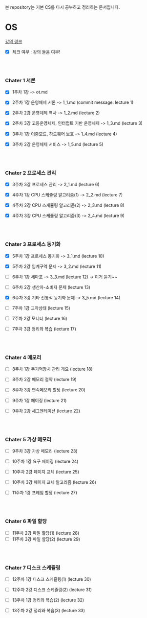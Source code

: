 본 repository는 기본 CS를 다시 공부하고 정리하는 문서입니다.



# OS

[강의 링크](http://www.kocw.net/home/search/kemView.do?kemId=978503)

- [X] 체크 여부 : 강의 들음 여부!

<br>
<br>

### Chater 1 서론

- [X] 1주차 1강 -> ot.md

- [X] 2주차 1강 운영체제 서론 -> 1_1.md (commit message: lecture 1)
- [X] 2주차 2강 운영체제 역사 -> 1_2.md (lecture 2)
- [X] 2주차 3강 고등운영체제, 인터럽트 기반 운영체제 -> 1_3.md (lecture 3)

- [X] 3주차 1강 이중모드, 하드웨어 보호 -> 1_4.md (lecture 4)
- [X] 3주차 2강 운영체제 서비스 -> 1_5.md (lecture 5)

<br>
<br>

### Chater 2 프로세스 관리

- [X] 3주차 3강 프로세스 관리 -> 2_1.md (lecture 6)

- [X] 4주차 1강 CPU 스케쥴링 알고리즘(1) -> 2_2.md (lecture 7)
- [X] 4주차 2강 CPU 스케쥴링 알고리즘(2) -> 2_3.md (lecture 8)
- [X] 4주차 3강 CPU 스케쥴링 알고리즘(3) -> 2_4.md (lecture 9)

<br>
<br>

### Chater 3 프로세스 동기화

- [X] 5주차 1강 프로세스 동기화 -> 3_1.md (lecture 10)
- [X] 5주차 2강 임계구역 문제 -> 3_2.md (lecture 11)
- [ ] 6주차 1강 세마포 -> 3_3.md (lecture 12) -> 이거 듣기~~
- [ ] 6주차 2강 생산자-소비자 문제 (lecture 13)
- [X] 6주차 3강 기타 전통적 동기화 문제  -> 3_5.md (lecture 14)

- [ ] 7주차 1강 교착상태 (lecture 15)
- [ ] 7주차 2강 모니터 (lecture 16)
- [ ] 7주차 3강 정리와 복습 (lecture 17)

<br>
<br>

### Chater 4 메모리

- [ ] 8주차 1강 주기억장치 관리 개요 (lecture 18)
- [ ] 8주차 2강 메모리 절약 (lecture 19)
- [ ] 8주차 3강 연속메모리 할당 (lecture 20)

- [ ] 9주차 1강 페이징 (lecture 21)
- [ ] 9주차 2강 세그멘테이션 (lecture 22)

<br>
<br>

### Chater 5 가상 메모리

- [ ] 9주차 3강 가상 메모리 (lecture 23)

- [ ] 10주차 1강 요구 페이징 (lecture 24)
- [ ] 10주차 2강 페이지 교체 (lecture 25)
- [ ] 10주차 3강 페이지 교체 알고리즘 (lecture 26)

- [ ] 11주차 1강 프레임 할당 (lecture 27)

<br>
<br>

### Chater 6 파일 할당

- [ ] 11주차 2강 파일 할당(1) (lecture 28)
- [ ] 11주차 3강 파일 할당(2) (lecture 29)

<br>
<br>

### Chater 7 디스크 스케쥴링

- [ ] 12주차 1강 디스크 스케쥴링(1) (lecture 30)
- [ ] 12주차 2강 디스크 스케쥴링(2) (lecture 31)

- [ ] 13주차 1강 정리와 복습(2) (lecture 32)
- [ ] 13주차 2강 정리와 복습(3) (lecture 33)

<br>
<br>
<br>
<br>
<br>
